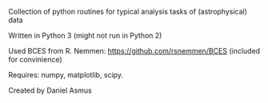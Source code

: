 Collection of python routines for typical analysis tasks of (astrophysical) data

Written in Python 3 (might not run in Python 2)

Used BCES from R. Nemmen: https://github.com/rsnemmen/BCES (included for convinience)

Requires: numpy, matplotlib, scipy.

Created by Daniel Asmus


